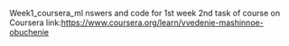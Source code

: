 Week1_coursera_ml
nswers and code for 1st week 2nd task of course on Coursera link:https://www.coursera.org/learn/vvedenie-mashinnoe-obuchenie
